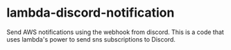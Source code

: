 # lambda-discord-notification
Send AWS notifications using the webhook from discord. This is a code that uses lambda's power to send sns subscriptions to Discord.
